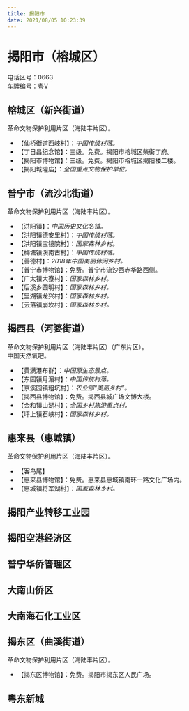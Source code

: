 ```yaml
---
title: 揭阳市  
date: 2021/08/05 10:23:39  
---
```

  
# 揭阳市（榕城区）  
电话区号：0663  
车牌编号：粤V  

## 榕城区（新兴街道）  
革命文物保护利用片区（海陆丰片区）。  
* 【仙桥街道西岐村】：*中国传统村落。*  
* 【丁日昌纪念馆】：三级。免费。揭阳市榕城区柴街丁府。  
* 【揭阳市博物馆】：三级。免费。揭阳市榕城区揭阳楼二楼。  
* 【揭阳城隍庙】：*全国重点文物保护单位。*  

## 普宁市（流沙北街道）  
革命文物保护利用片区（海陆丰片区）。  
* 【洪阳镇】：*中国历史文化名镇。*  
* 【洪阳镇德安里村】：*中国传统村落。*  
* 【洪阳镇宝镜院村】：*国家森林乡村。*  
* 【梅塘镇溪南古村】：*中国传统村落。*  
* 【善德村】：*2018年中国美丽休闲乡村。*  
* 【普宁市博物馆】：免费。普宁市流沙西赤华路西侧。  
* 【广太镇大寮村】：*国家森林乡村。*  
* 【后溪乡圆明村】：*国家森林乡村。*  
* 【里湖镇龙兴村】：*国家森林乡村。*  
* 【云落镇崩坎村】：*国家森林乡村。*  

## 揭西县（河婆街道）  
革命文物保护利用片区（海陆丰片区）（广东片区）。  
中国天然氧吧。  
* 【黄满瀑布群】：*中国原生态景点。*  
* 【东园镇月湄村】：*中国传统村落。*  
* 【京溪园镇粗坑村】：*农业部“美丽乡村”。*  
* 【揭西县博物馆】：免费。揭西县城广场文博大楼。  
* 【金和镇山湖村】：*全国乡村旅游重点村。*  
* 【坪上镇石峡村】：*国家森林乡村。*  

## 惠来县（惠城镇）  
革命文物保护利用片区（海陆丰片区）。  
* 【客鸟尾】  
* 【惠来县博物馆】：免费。惠来县惠城镇南环一路文化广场内。  
* 【惠城镇将军湖村】：*国家森林乡村。*  

## 揭阳产业转移工业园  

## 揭阳空港经济区  

## 普宁华侨管理区  

## 大南山侨区  

## 大南海石化工业区  

## 揭东区（曲溪街道）  
革命文物保护利用片区（海陆丰片区）。  
* 【揭东区博物馆】：免费。揭阳市揭东区人民广场。  

## 粤东新城 